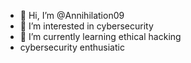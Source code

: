 - 👋 Hi, I’m @Annihilation09
- 👀 I’m interested in cybersecurity
- 🌱 I’m currently learning ethical hacking
- cybersecurity enthusiatic

<!---
Annihilation09/Annihilation09 is a ✨ special ✨ repository because its `README.md` (this file) appears on your GitHub profile.
You can click the Preview link to take a look at your changes.
--->
